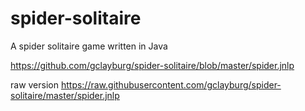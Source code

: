 # spider-solitaire
A spider solitaire game written in Java

https://github.com/gclayburg/spider-solitaire/blob/master/spider.jnlp

raw version
https://raw.githubusercontent.com/gclayburg/spider-solitaire/master/spider.jnlp